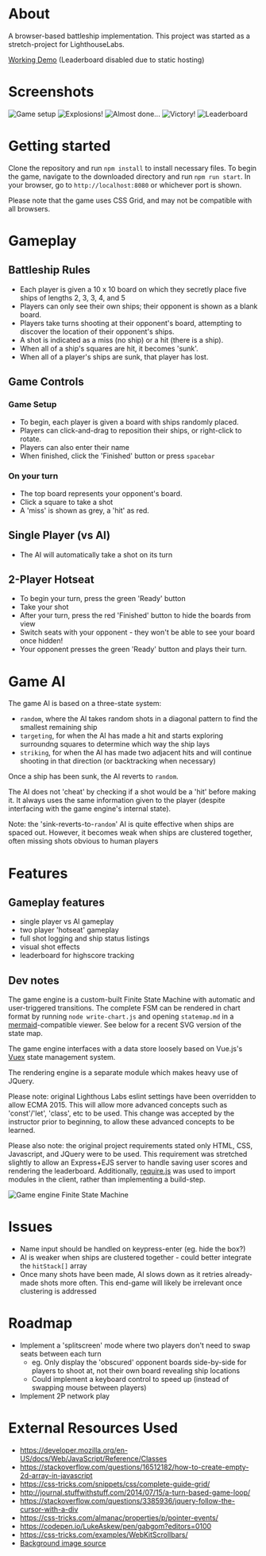# About
A browser-based battleship implementation. This project was started as a stretch-project for LighthouseLabs.

[Working Demo](https://pgoshulak.github.io/battleship/public/) (Leaderboard disabled due to static hosting)

# Screenshots
![Game setup](/docs/1-setup.png)
![Explosions!](/docs/2-explosion.png)
![Almost done...](/docs/3-gameplay.png)
![Victory!](/docs/4-victory.png)
![Leaderboard](/docs/5-leaderboard.png)

# Getting started
Clone the repository and run `npm install` to install necessary files. To begin the game, navigate to the downloaded directory and run `npm run start`. In your browser, go to `http://localhost:8080` or whichever port is shown.

Please note that the game uses CSS Grid, and may not be compatible with all browsers.

# Gameplay
## Battleship Rules
- Each player is given a 10 x 10 board on which they secretly place five ships of lengths 2, 3, 3, 4, and 5
- Players can only see their own ships; their opponent is shown as a blank board.
- Players take turns shooting at their opponent's board, attempting to discover the location of their opponent's ships.
- A shot is indicated as a miss (no ship) or a hit (there is a ship).
- When all of a ship's squares are hit, it becomes 'sunk'.
- When all of a player's ships are sunk, that player has lost.

## Game Controls
### Game Setup
- To begin, each player is given a board with ships randomly placed.
- Players can click-and-drag to reposition their ships, or right-click to rotate.
- Players can also enter their name
- When finished, click the 'Finished' button or press `spacebar`

### On your turn
- The top board represents your opponent's board.
- Click a square to take a shot
- A 'miss' is shown as grey, a 'hit' as red.

## Single Player (vs AI)
- The AI will automatically take a shot on its turn

## 2-Player Hotseat
- To begin your turn, press the green 'Ready' button
- Take your shot
- After your turn, press the red 'Finished' button to hide the boards from view
- Switch seats with your opponent - they won't be able to see your board once hidden!
- Your opponent presses the green 'Ready' button and plays their turn.

# Game AI
The game AI is based on a three-state system:
- `random`, where the AI takes random shots in a diagonal pattern to find the smallest remaining ship
- `targeting`, for when the AI has made a hit and starts exploring surroundng squares to determine which way the ship lays
- `striking`, for when the AI has made two adjacent hits and will continue shooting in that direction (or backtracking when necessary)

Once a ship has been sunk, the AI reverts to `random`.

The AI does not 'cheat' by checking if a shot would be a 'hit' before making it. It always uses the same information given to the player (despite interfacing with the game engine's internal state).

Note: the 'sink-reverts-to-`random`' AI is quite effective when ships are spaced out. However, it becomes weak when ships are clustered together, often missing shots obvious to human players

# Features
## Gameplay features
- single player vs AI gameplay
- two player 'hotseat' gameplay
- full shot logging and ship status listings
- visual shot effects
- leaderboard for highscore tracking

## Dev notes
The game engine is a custom-built Finite State Machine with automatic and user-triggered transitions. The complete FSM can be rendered in chart format by running `node write-chart.js` and opening `statemap.md` in a [mermaid](https://mermaidjs.github.io/)-compatible viewer. See below for a recent SVG version of the state map.

The game engine interfaces with a data store loosely based on Vue.js's [Vuex](https://github.com/vuejs/vuex) state management system.

The rendering engine is a separate module which makes heavy use of JQuery.

Please note: original Lighthous Labs eslint settings have been overridden to allow ECMA 2015. This will allow more advanced concepts such as 'const'/'let', 'class', etc to be used. This change was accepted by the instructor prior to beginning, to allow these advanced concepts to be learned.

Please also note: the original project requirements stated only HTML, CSS, Javascript, and JQuery were to be used. This requirement was stretched slightly to allow an Express+EJS server to handle saving user scores and rendering the leaderboard. Additionally, [require.js](https://github.com/requirejs/requirejs) was used to import modules in the client, rather than implementing a build-step.

![Game engine Finite State Machine](/docs/statemap.svg)

# Issues
- Name input should be handled on keypress-enter (eg. hide the box?)
- AI is weaker when ships are clustered together - could better integrate the `hitStack[]` array
- Once many shots have been made, AI slows down as it retries already-made shots more often. This end-game will likely be irrelevant once clustering is addressed

# Roadmap
- Implement a 'splitscreen' mode where two players don't need to swap seats between each turn
  - eg. Only display the 'obscured' opponent boards side-by-side for players to shoot at, not their own board revealing ship locations
  - Could implement a keyboard control to speed up (instead of swapping mouse between players)
- Implement 2P network play

# External Resources Used
- https://developer.mozilla.org/en-US/docs/Web/JavaScript/Reference/Classes
- https://stackoverflow.com/questions/16512182/how-to-create-empty-2d-array-in-javascript
- https://css-tricks.com/snippets/css/complete-guide-grid/
- http://journal.stuffwithstuff.com/2014/07/15/a-turn-based-game-loop/
- https://stackoverflow.com/questions/3385936/jquery-follow-the-cursor-with-a-div
- https://css-tricks.com/almanac/properties/p/pointer-events/
- https://codepen.io/LukeAskew/pen/gabgom?editors=0100
- https://css-tricks.com/examples/WebKitScrollbars/
- [Background image source](http://www.kcra.com/article/grandmother-contracts-flesh-eating-bacteria-from-myrtle-beach-ocean-water-family-claims/10395694)
